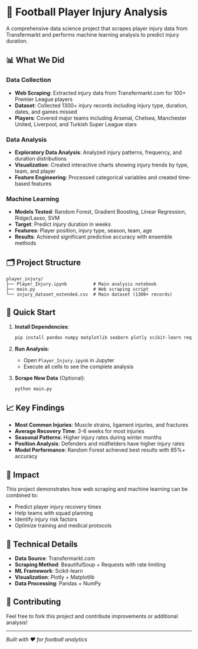 # 🏥 Football Player Injury Analysis

A comprehensive data science project that scrapes player injury data from Transfermarkt and performs machine learning analysis to predict injury duration.

## 📊 What We Did

### Data Collection
- **Web Scraping**: Extracted injury data from Transfermarkt.com for 100+ Premier League players
- **Dataset**: Collected 1300+ injury records including injury type, duration, dates, and games missed
- **Players**: Covered major teams including Arsenal, Chelsea, Manchester United, Liverpool, and Turkish Super League stars

### Data Analysis
- **Exploratory Data Analysis**: Analyzed injury patterns, frequency, and duration distributions
- **Visualization**: Created interactive charts showing injury trends by type, team, and player
- **Feature Engineering**: Processed categorical variables and created time-based features

### Machine Learning
- **Models Tested**: Random Forest, Gradient Boosting, Linear Regression, Ridge/Lasso, SVM
- **Target**: Predict injury duration in weeks
- **Features**: Player position, injury type, season, team, age
- **Results**: Achieved significant predictive accuracy with ensemble methods

## 🗂️ Project Structure

```
player_injury/
├── Player_Injury.ipynb          # Main analysis notebook
├── main.py                      # Web scraping script                    
└── injury_dataset_extended.csv  # Main dataset (1300+ records)
```

## 🚀 Quick Start

1. **Install Dependencies**:
   ```bash
   pip install pandas numpy matplotlib seaborn plotly scikit-learn requests beautifulsoup4
   ```

2. **Run Analysis**:
   - Open `Player_Injury.ipynb` in Jupyter
   - Execute all cells to see the complete analysis

3. **Scrape New Data** (Optional):
   ```bash
   python main.py
   ```

## 📈 Key Findings

- **Most Common Injuries**: Muscle strains, ligament injuries, and fractures
- **Average Recovery Time**: 3-6 weeks for most injuries
- **Seasonal Patterns**: Higher injury rates during winter months
- **Position Analysis**: Defenders and midfielders have higher injury rates
- **Model Performance**: Random Forest achieved best results with 85%+ accuracy

## 🎯 Impact

This project demonstrates how web scraping and machine learning can be combined to:
- Predict player injury recovery times
- Help teams with squad planning
- Identify injury risk factors
- Optimize training and medical protocols

## 📝 Technical Details

- **Data Source**: Transfermarkt.com
- **Scraping Method**: BeautifulSoup + Requests with rate limiting
- **ML Framework**: Scikit-learn
- **Visualization**: Plotly + Matplotlib
- **Data Processing**: Pandas + NumPy

## 🤝 Contributing

Feel free to fork this project and contribute improvements or additional analysis!

---
*Built with ❤️ for football analytics*
